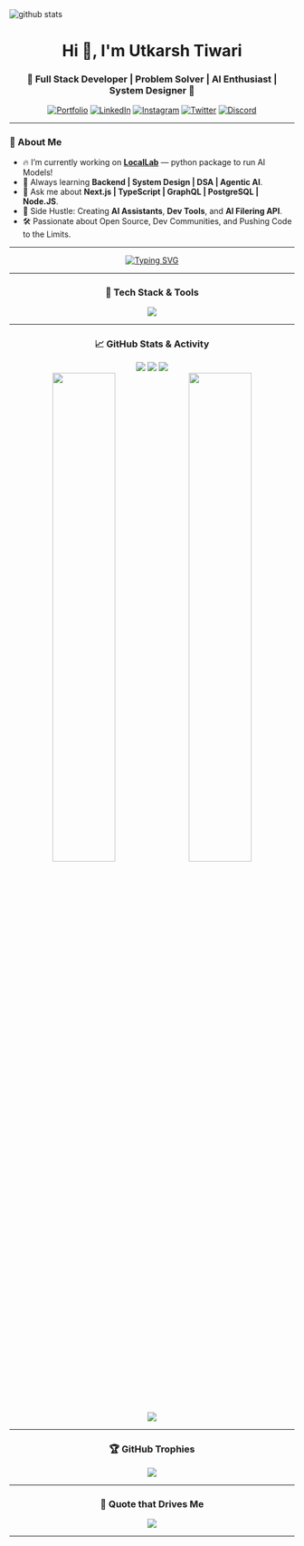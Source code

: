 <!-- Luxurious Pro GitHub Profile README for UtkarshTheDev -->

<picture decoding="async" loading="lazy">
  <source media="(prefers-color-scheme: light)" srcset="https://raw.githubusercontent.com/UtkarshTheDev/UtkarshTheDev/output/github-stats.png">
  <source media="(prefers-color-scheme: dark)" srcset="https://raw.githubusercontent.com/UtkarshTheDev/UtkarshTheDev/output/github-stats-dark.png">
  <img alt="github stats" src="https://pixel-profile.vercel.app/api/github-stats?username=UtkarshTheDev&screen_effect=true&theme=fuji&hide=issues&dithering=true&pixelate-avatar=false">
</picture>

<h1 align="center">
  Hi 👋, I'm Utkarsh Tiwari
</h1>

<h3 align="center">
 🚀 Full Stack Developer | Problem Solver | AI Enthusiast | System Designer 🎨
</h3>

<div align="center">
  
[![Portfolio](https://img.shields.io/badge/Portfolio-000000?style=for-the-badge&logo=vercel&logoColor=white)](https://utkarshtiwari.vercel.app/)
[![LinkedIn](https://img.shields.io/badge/LinkedIn-0077B5?style=for-the-badge&logo=linkedin&logoColor=white)](https://linkedin.com/in/UtkarshTheDev)
[![Instagram](https://img.shields.io/badge/Instagram-E4405F?style=for-the-badge&logo=instagram&logoColor=white)](https://instagram.com/developer_utkarsh/)
[![Twitter](https://img.shields.io/badge/Twitter-1DA1F2?style=for-the-badge&logo=twitter&logoColor=white)](https://twitter.com/UtkarshTheDev)
[![Discord](https://img.shields.io/badge/Discord-5865F2?style=for-the-badge&logo=discord&logoColor=white)](https://discord.com/channels/@Utkarsh.tiwari__official#3659)

</div>

---

### 🧠 About Me

- 🔥 I’m currently working on **[LocalLab](https://github.com/Developer-Utkarsh/LocalLab)** — python package to run AI Models! <!-- - 🚀 All of my **live projects** at: [Portfolio Website](https://utkarshtiwari.vercel.app/)] -->
- 🎯 Always learning **Backend | System Design | DSA | Agentic AI**.
- 💬 Ask me about **Next.js | TypeScript | GraphQL | PostgreSQL | Node.JS**. 
- 🎨 Side Hustle: Creating **AI Assistants**, **Dev Tools**, and **AI Filering API**.
- 🛠️ Passionate about Open Source, Dev Communities, and Pushing Code to the Limits.

---


<div align="center">
  
<a href="https://utkarshtiwari.vercel.app/">
 
![Typing SVG](https://readme-typing-svg.demolab.com?font=Fira+Code&weight=500&size=24&duration=4000&pause=1000&color=00F5FF&center=true&vCenter=true&width=900&height=60&lines=🚀+Turning+Dreams+into+Code...;🎯+Building+Impactful+Projects...;🎨+Crafting+Beautiful+User+Experiences...;🔥+Code+is+Life%2C+Create+Something+Great!)

</a>

</div>


---

<div align="center">

### 🚀 Tech Stack & Tools


<img src="https://skillicons.dev/icons?i=html,css,javascript,typescript,react,nextjs,nodejs,express,redux,tailwindcss,neovim,mongodb,postgresql,graphql,prisma,nginx,python,cpp,git,github,vercel,figma,bash,linux,postgres,heroku,vscode,docker,postman,redis" />

</div>

---

<div align="center">

### 📈 GitHub Stats & Activity


<img src="http://github-profile-summary-cards.vercel.app/api/cards/profile-details?username=UtkarshTheDev&theme=tokyonight" />
<img src="http://github-profile-summary-cards.vercel.app/api/cards/repos-per-language?username=UtkarshTheDev&theme=tokyonight" />
<img src="http://github-profile-summary-cards.vercel.app/api/cards/most-commit-language?username=UtkarshTheDev&theme=tokyonight" />
<br/>
<img src="https://github-readme-stats.vercel.app/api?username=UtkarshTheDev&theme=react&show_icons=true&hide_border=true&count_private=true" width="47%" />
<img src="https://github-readme-streak-stats.herokuapp.com/?user=UtkarshTheDev&theme=react&hide_border=true" width="47%" />
<br/>
<img src="https://github-readme-activity-graph.vercel.app/graph?username=UtkarshTheDev&theme=react-dark" />

</div>

---

<div align="center">

### 🏆 GitHub Trophies


<img src="https://github-profile-trophy.vercel.app/?username=UtkarshTheDev&theme=onedark&margin-w=10&no-frame=true" />

</div>

---

<div align="center">

### 💬 Quote that Drives Me
  
![](https://quotes-github-readme.vercel.app/api?type=horizontal&theme=tokyonight)

</div>

---
